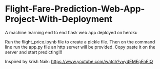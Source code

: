 # Flight-Fare-Prediction-Web-App-Project-With-Deployment
A machine learning end to end flask web app deployed on heroku

Run the flight_price.ipynb file to create a pickle file.
Then on the command line run the app.py file an http server will be provided. Copy paste it on the server and start predicting!!!

Inspired by 
krish Naik: https://www.youtube.com/watch?v=y4EMEpEnElQ
